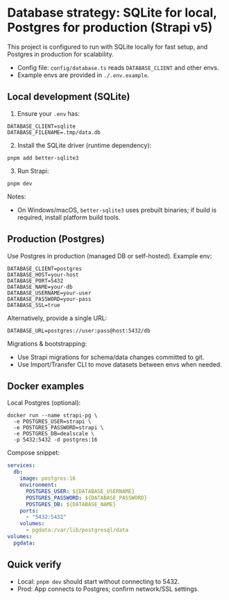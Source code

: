 # Database strategy: SQLite for local, Postgres for production (Strapi v5)

This project is configured to run with SQLite locally for fast setup, and Postgres in production for scalability.

- Config file: `config/database.ts` reads `DATABASE_CLIENT` and other envs.
- Example envs are provided in `./.env.example`.

## Local development (SQLite)

1) Ensure your `.env` has:
```
DATABASE_CLIENT=sqlite
DATABASE_FILENAME=.tmp/data.db
```

2) Install the SQLite driver (runtime dependency):
```
pnpm add better-sqlite3
```

3) Run Strapi:
```
pnpm dev
```

Notes:
- On Windows/macOS, `better-sqlite3` uses prebuilt binaries; if build is required, install platform build tools.

## Production (Postgres)

Use Postgres in production (managed DB or self-hosted). Example env:
```
DATABASE_CLIENT=postgres
DATABASE_HOST=your-host
DATABASE_PORT=5432
DATABASE_NAME=your-db
DATABASE_USERNAME=your-user
DATABASE_PASSWORD=your-pass
DATABASE_SSL=true
```
Alternatively, provide a single URL:
```
DATABASE_URL=postgres://user:pass@host:5432/db
```

Migrations & bootstrapping:
- Use Strapi migrations for schema/data changes committed to git.
- Use Import/Transfer CLI to move datasets between envs when needed.

## Docker examples

Local Postgres (optional):
```
docker run --name strapi-pg \
  -e POSTGRES_USER=strapi \
  -e POSTGRES_PASSWORD=strapi \
  -e POSTGRES_DB=dealscale \
  -p 5432:5432 -d postgres:16
```

Compose snippet:
```yaml
services:
  db:
    image: postgres:16
    environment:
      POSTGRES_USER: ${DATABASE_USERNAME}
      POSTGRES_PASSWORD: ${DATABASE_PASSWORD}
      POSTGRES_DB: ${DATABASE_NAME}
    ports:
      - "5432:5432"
    volumes:
      - pgdata:/var/lib/postgresql/data
volumes:
  pgdata:
```

## Quick verify
- Local: `pnpm dev` should start without connecting to 5432.
- Prod: App connects to Postgres; confirm network/SSL settings.
